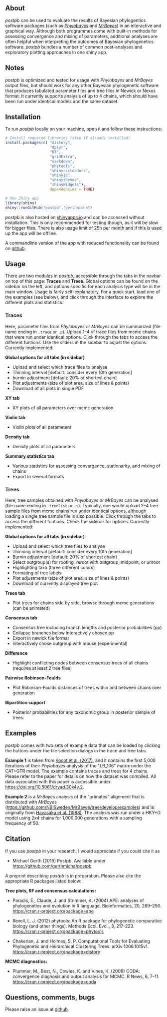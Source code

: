 ## About 
*postpb* can be used to evaluate the results of Bayesian phylogentics software packages (such as [*Phylobayes*](http://www.atgc-montpellier.fr/phylobayes/) and [*MrBayes*](http://nbisweden.github.io/MrBayes/)) in an interactive and graphical way. Although both programmes come with built-in methods for assessing convergence and mixing of parameters, additional analyses are often helpful when interpreting the outcomes of Bayesian phylogenetics software. *postpb* bundles a number of common post-analyses and exploratory plotting approaches in one shiny app.


## Notes
*postpb* is optimized and tested for usage with *Phylobayes* and *MrBayes* output files, but should work for any other Bayesian phylogenetic software that produces tabulated parameter files and tree files in Newick or Nexus format. It currently supports analysis of up to 4 chains, which should have been run under identical models and the same dataset. 


## Installation
To run *postpb* locally on your machine, open `R` and follow these instructions: 

```R
# Install required libraries (skip if already installed)
install.packages(c( "distory",
                    "dplyr",
                    "DT",
                    "gridExtra",
                    "markdown",
                    "phytools",
                    "shinycssloaders",
                    "shinyjs",
                    "shinythemes",
                    "shinyWidgets"), 
                    dependencies = TRUE)

# Run Shiny app
library(shiny)
shiny::runGitHub("postpb","gerthmicha")
```

*postpb* is also hosted on [shinyapps.io](https://gerthmicha.shinyapps.io/postpb/) and can be accessed without installation. This is only recommended for testing though, as it will be slow for bigger files. There is also usage limit of 25h per month and if this is used up the app will be offline.

A commandline version of the app with reduced functionality can be found on [github](https://github.com/gerthmicha/pbplot/README_rscript.md).
<br>


## Usage 
There are two modules in *postpb*, accessible through the tabs in the navbar on top of this page: **Traces** and **Trees**. Global options can be found on the sidebar on the left, and options specific for each analysis type will be in the main window. Usage is fairly self-explanatory. For a quick start, load one of the examples (see below), and click through the interface to explore the different plots and statistics.   


### Traces
Here, parameter files from *Phylobayes* or *MrBayes* can be summarized (file name ending in `.trace` or `.p`). Upload 1–4 of trace files from mcmc chains that were run under identical options. Click through the tabs to access the different funtions. Use the sliders in the sidebar to adjust the options. Currently implemented:

**Global options for all tabs (in sidebar)**

* Upload and select which trace files to analyse
* Thinning interval [default: consider every 10th generation]
* burnin adjustment [default: 20% of shortest chain]
* Plot adjustments (size of plot area, size of lines & points)
* Download of all plots in single PDF

**XY tab**

* XY plots of all parameters over mcmc generation

**Violin tab**

* Violin plots of all parameters

**Density tab** 

* Density plots of all parameters

**Summary statistics tab**

* Various statistics for assessing convergence, stationarity, and mixing of chains
* Export in several formats


### Trees 
Here, tree samples obtained with *Phylobayes* or *MrBayes* can be analysed (file name ending in `.treelist` or `.t`). Typically, one would upload 2–4 tree sample files from mcmc chains run under identical options, although loading a single tree sample file is also possible. Click through the tabs to access the different funtions. Check the sidebar for options. Currently implemented:

**Global options for all tabs (in sidebar)**

* Upload and select which tree files to analyse
* Thinning interval [default: consider every 10th generation]
* Burnin adjustment [default: 20% of shortest chain]
* Select outgroup(s) for rooting, reroot with outgroup, midpoint, or unroot
* Highlighting taxa (three different colors)
* Formating of tree labels
* Plot adjustments (size of plot area, size of lines & points)
* Download of currently displayed tree plot

**Trees tab**

* Plot trees for chains side by side, browse through mcmc generations (can be animated) 

**Consensus tab**

* Consensus tree including branch lengths and posterior probabilities (pp)
* Collapse branches below interactively chosen pp
* Export in newick file format
* Interactively chose outgroup with mouse (experimental)

**Difference**
* Highlight conflicting nodes between consensus trees of all chains (requires at least 2 tree files)
 
**Pairwise Robinson-Foulds**
* Plot Robinson-Foulds distances of trees within and between chains over generation

**Bipartition support** 
* Posterior probabilities for any taxonomic group in posterior sample of trees. 

  
## Examples
*postpb* comes with two sets of example data that can be loaded by clicking the buttons under the file selection dialogs in the trace and tree tabs. 

**Example 1** is taken from [Kocot et al. (2017)](https://doi.org/10.1093/sysbio/syw079), and it contains the first 5,000 iterations of their *Phylobayes* analysis of the "LB_106" matrix under the CAT+GTR model. The example contains traces and trees for 4 chains. Please refer to the paper for details on how the dataset was compiled. All data associated with this paper is accessible under https://doi.org/10.5061/dryad.30k4v.2.

**Example 2** is a *MrBayes* analysis of the "primates" alignment that is distributed with *MrBayes* (https://github.com/NBISweden/MrBayes/tree/develop/examples) and is originally from [Hayasaka et al. (1988)](https://doi.org/10.1093/oxfordjournals.molbev.a040524). The analysis was run under a HKY+G model using 2x4 chains for 1,000,000 generations with a sampling frequency of 50. 



## Citation 
If you use *postpb* in your research, I would appreciate if you could cite it as 

* Michael Gerth (2019) Postpb. Available under https://github.com/gerthmicha/postpb

A preprint describing *postpb* is in preparation. Please also cite the appropriate R packages listed below: 

**Tree plots, RF and consensus calculations:** 

  * Paradis, E., Claude, J. and Strimmer, K. (2004) APE: analyses of phylogenetics and evolution in R language. Bioinformatics, 20, 289–290. https://cran.r-project.org/package=ape
  
  * Revell, L. J. (2012) phytools: An R package for phylogenetic comparative biology (and other things). Methods Ecol. Evol., 3, 217-223. https://cran.r-project.org/package=phytools
  
  * Chakerian, J. and Holmes, S. P. Computational Tools for Evaluating Phylogenetic and Heirarchical Clustering Trees. arXiv:1006.1015v1. https://cran.r-project.org/package=distory

**MCMC diagnostics:**

  * Plummer, M., Best, N., Cowles, K. and Vines, K. (2006) CODA: convergence diagnosis and output analysis for MCMC. R News, 6, 7–11. https://cran.r-project.org/package=coda
 
## Questions, comments, bugs

Please raise an issue at [github](https://github.com/gerthmicha/postpb/issues).

<br>

